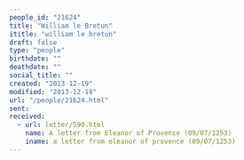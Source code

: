 ```yaml
---
people_id: "21624"
title: "William le Bretun"
ititle: "william le bretun"
draft: false
type: "people"
birthdate: ""
deathdate: ""
social_title: ""
created: "2013-12-19"
modified: "2013-12-19"
url: "/people/21624.html"
sent:
received:
  - url: letter/590.html
    name: A letter from Eleanor of Provence (09/07/1253)
    iname: a letter from eleanor of provence (09/07/1253)
---
```

